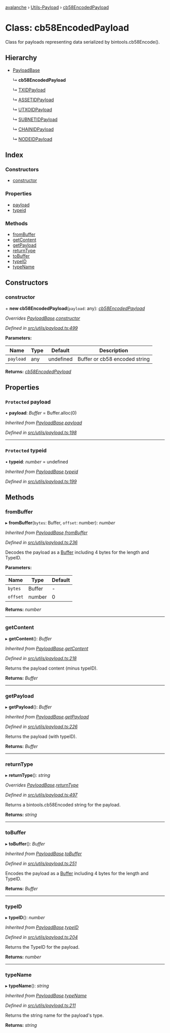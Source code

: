 [avalanche](../README.md) › [Utils-Payload](../modules/utils_payload.md) › [cb58EncodedPayload](utils_payload.cb58encodedpayload.md)

# Class: cb58EncodedPayload

Class for payloads representing data serialized by bintools.cb58Encode().

## Hierarchy

* [PayloadBase](utils_payload.payloadbase.md)

  ↳ **cb58EncodedPayload**

  ↳ [TXIDPayload](utils_payload.txidpayload.md)

  ↳ [ASSETIDPayload](utils_payload.assetidpayload.md)

  ↳ [UTXOIDPayload](utils_payload.utxoidpayload.md)

  ↳ [SUBNETIDPayload](utils_payload.subnetidpayload.md)

  ↳ [CHAINIDPayload](utils_payload.chainidpayload.md)

  ↳ [NODEIDPayload](utils_payload.nodeidpayload.md)

## Index

### Constructors

* [constructor](utils_payload.cb58encodedpayload.md#constructor)

### Properties

* [payload](utils_payload.cb58encodedpayload.md#protected-payload)
* [typeid](utils_payload.cb58encodedpayload.md#protected-typeid)

### Methods

* [fromBuffer](utils_payload.cb58encodedpayload.md#frombuffer)
* [getContent](utils_payload.cb58encodedpayload.md#getcontent)
* [getPayload](utils_payload.cb58encodedpayload.md#getpayload)
* [returnType](utils_payload.cb58encodedpayload.md#returntype)
* [toBuffer](utils_payload.cb58encodedpayload.md#tobuffer)
* [typeID](utils_payload.cb58encodedpayload.md#typeid)
* [typeName](utils_payload.cb58encodedpayload.md#typename)

## Constructors

###  constructor

\+ **new cb58EncodedPayload**(`payload`: any): *[cb58EncodedPayload](utils_payload.cb58encodedpayload.md)*

*Overrides [PayloadBase](utils_payload.payloadbase.md).[constructor](utils_payload.payloadbase.md#constructor)*

*Defined in [src/utils/payload.ts:499](https://github.com/ava-labs/avalanchejs/blob/5511161/src/utils/payload.ts#L499)*

**Parameters:**

Name | Type | Default | Description |
------ | ------ | ------ | ------ |
`payload` | any | undefined | Buffer or cb58 encoded string  |

**Returns:** *[cb58EncodedPayload](utils_payload.cb58encodedpayload.md)*

## Properties

### `Protected` payload

• **payload**: *Buffer* = Buffer.alloc(0)

*Inherited from [PayloadBase](utils_payload.payloadbase.md).[payload](utils_payload.payloadbase.md#protected-payload)*

*Defined in [src/utils/payload.ts:198](https://github.com/ava-labs/avalanchejs/blob/5511161/src/utils/payload.ts#L198)*

___

### `Protected` typeid

• **typeid**: *number* = undefined

*Inherited from [PayloadBase](utils_payload.payloadbase.md).[typeid](utils_payload.payloadbase.md#protected-typeid)*

*Defined in [src/utils/payload.ts:199](https://github.com/ava-labs/avalanchejs/blob/5511161/src/utils/payload.ts#L199)*

## Methods

###  fromBuffer

▸ **fromBuffer**(`bytes`: Buffer, `offset`: number): *number*

*Inherited from [PayloadBase](utils_payload.payloadbase.md).[fromBuffer](utils_payload.payloadbase.md#frombuffer)*

*Defined in [src/utils/payload.ts:236](https://github.com/ava-labs/avalanchejs/blob/5511161/src/utils/payload.ts#L236)*

Decodes the payload as a [Buffer](https://github.com/feross/buffer) including 4 bytes for the length and TypeID.

**Parameters:**

Name | Type | Default |
------ | ------ | ------ |
`bytes` | Buffer | - |
`offset` | number | 0 |

**Returns:** *number*

___

###  getContent

▸ **getContent**(): *Buffer*

*Inherited from [PayloadBase](utils_payload.payloadbase.md).[getContent](utils_payload.payloadbase.md#getcontent)*

*Defined in [src/utils/payload.ts:218](https://github.com/ava-labs/avalanchejs/blob/5511161/src/utils/payload.ts#L218)*

Returns the payload content (minus typeID).

**Returns:** *Buffer*

___

###  getPayload

▸ **getPayload**(): *Buffer*

*Inherited from [PayloadBase](utils_payload.payloadbase.md).[getPayload](utils_payload.payloadbase.md#getpayload)*

*Defined in [src/utils/payload.ts:226](https://github.com/ava-labs/avalanchejs/blob/5511161/src/utils/payload.ts#L226)*

Returns the payload (with typeID).

**Returns:** *Buffer*

___

###  returnType

▸ **returnType**(): *string*

*Overrides [PayloadBase](utils_payload.payloadbase.md).[returnType](utils_payload.payloadbase.md#abstract-returntype)*

*Defined in [src/utils/payload.ts:497](https://github.com/ava-labs/avalanchejs/blob/5511161/src/utils/payload.ts#L497)*

Returns a bintools.cb58Encoded string for the payload.

**Returns:** *string*

___

###  toBuffer

▸ **toBuffer**(): *Buffer*

*Inherited from [PayloadBase](utils_payload.payloadbase.md).[toBuffer](utils_payload.payloadbase.md#tobuffer)*

*Defined in [src/utils/payload.ts:251](https://github.com/ava-labs/avalanchejs/blob/5511161/src/utils/payload.ts#L251)*

Encodes the payload as a [Buffer](https://github.com/feross/buffer) including 4 bytes for the length and TypeID.

**Returns:** *Buffer*

___

###  typeID

▸ **typeID**(): *number*

*Inherited from [PayloadBase](utils_payload.payloadbase.md).[typeID](utils_payload.payloadbase.md#typeid)*

*Defined in [src/utils/payload.ts:204](https://github.com/ava-labs/avalanchejs/blob/5511161/src/utils/payload.ts#L204)*

Returns the TypeID for the payload.

**Returns:** *number*

___

###  typeName

▸ **typeName**(): *string*

*Inherited from [PayloadBase](utils_payload.payloadbase.md).[typeName](utils_payload.payloadbase.md#typename)*

*Defined in [src/utils/payload.ts:211](https://github.com/ava-labs/avalanchejs/blob/5511161/src/utils/payload.ts#L211)*

Returns the string name for the payload's type.

**Returns:** *string*

